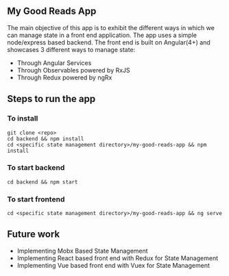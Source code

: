 ## My Good Reads App
 The main objective of this app is to exhibit the different ways in which we can manage state in a front end application. The app uses a simple node/express based backend. The front end is built on Angular(4+) and showcases 3 different ways to manage state:

*   Through Angular Services
*   Through Observables powered by RxJS
*   Through Redux powered by ngRx


## Steps to run the app

### To install
    git clone <repo>
    cd backend && npm install
    cd <specific state management directory>/my-good-reads-app && npm install

### To start backend
    cd backend && npm start

### To start frontend
    cd <specific state management directory>/my-good-reads-app && ng serve


## Future work
* Implementing Mobx Based State Management
* Implementing React based front end with Redux for State Management
* Implementing Vue based front end with Vuex for State Management